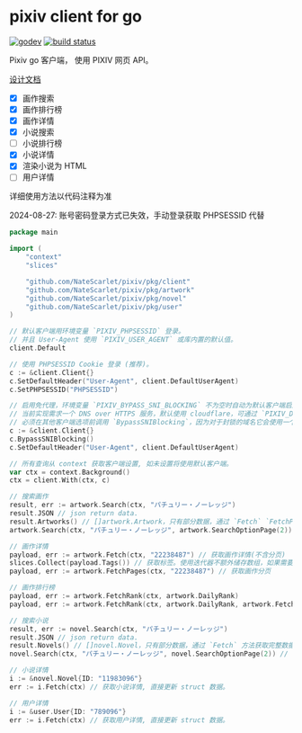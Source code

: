 # pixiv client for go

[![godev](https://img.shields.io/static/v1?label=godev&message=reference&color=00add8)](https://pkg.go.dev/github.com/NateScarlet/pixiv/pkg)
[![build status](https://github.com/NateScarlet/pixiv/workflows/Go/badge.svg)](https://github.com/NateScarlet/pixiv/actions)

Pixiv go 客户端， 使用 PIXIV 网页 API。

[设计文档](https://natescarlet.github.io/pixiv/)

- [x] 画作搜索
- [x] 画作排行榜
- [x] 画作详情
- [x] 小说搜索
- [ ] 小说排行榜
- [x] 小说详情
- [x] 渲染小说为 HTML
- [ ] 用户详情

详细使用方法以代码注释为准

2024-08-27: 账号密码登录方式已失效，手动登录获取 PHPSESSID 代替

```go
package main

import (
    "context"
    "slices"

    "github.com/NateScarlet/pixiv/pkg/client"
    "github.com/NateScarlet/pixiv/pkg/artwork"
    "github.com/NateScarlet/pixiv/pkg/novel"
    "github.com/NateScarlet/pixiv/pkg/user"
)

// 默认客户端用环境变量 `PIXIV_PHPSESSID` 登录。
// 并且 User-Agent 使用 `PIXIV_USER_AGENT` 或库内置的默认值。
client.Default

// 使用 PHPSESSID Cookie 登录 (推荐)。
c := &client.Client{}
c.SetDefaultHeader("User-Agent", client.DefaultUserAgent)
c.SetPHPSESSID("PHPSESSID")

// 启用免代理，环境变量 `PIXIV_BYPASS_SNI_BLOCKING` 不为空时自动为默认客户端启用免代理。
// 当前实现需求一个 DNS over HTTPS 服务，默认使用 cloudflare，可通过 `PIXIV_DNS_QUERY_URL` 环境变量设置。
// 必须在其他客户端选项前调用 `BypassSNIBlocking`，因为对于封锁的域名它会使用一个更改过的 Transport 进行请求，无视在它之前进行的的设置。
c := &client.Client{}
c.BypassSNIBlocking()
c.SetDefaultHeader("User-Agent", client.DefaultUserAgent)

// 所有查询从 context 获取客户端设置, 如未设置将使用默认客户端。
var ctx = context.Background()
ctx = client.With(ctx, c)

// 搜索画作
result, err := artwork.Search(ctx, "パチュリー・ノーレッジ")
result.JSON // json return data.
result.Artworks() // []artwork.Artwork，只有部分数据，通过 `Fetch` `FetchPages` 方法获取完整数据。
artwork.Search(ctx, "パチュリー・ノーレッジ", artwork.SearchOptionPage(2)) // 获取第二页

// 画作详情
payload, err := artwork.Fetch(ctx, "22238487") // 获取画作详情(不含分页)
slices.Collect(payload.Tags()) // 获取标签。使用迭代器不额外储存数组，如果需要数组可以用 slices.Collect
payload, err := artwork.FetchPages(ctx, "22238487") // 获取画作分页

// 画作排行榜
payload, err := artwork.FetchRank(ctx, artwork.DailyRank)
payload, err := artwork.FetchRank(ctx, artwork.DailyRank, artwork.FetchRankWithPage(2)) // 第二页

// 搜索小说
result, err := novel.Search(ctx, "パチュリー・ノーレッジ")
result.JSON // json return data.
result.Novels() // []novel.Novel，只有部分数据，通过 `Fetch` 方法获取完整数据。
novel.Search(ctx, "パチュリー・ノーレッジ", novel.SearchOptionPage(2)) // 获取第二页

// 小说详情
i := &novel.Novel{ID: "11983096"}
err := i.Fetch(ctx) // 获取小说详情, 直接更新 struct 数据。

// 用户详情
i := &user.User{ID: "789096"}
err := i.Fetch(ctx) // 获取用户详情, 直接更新 struct 数据。
```
